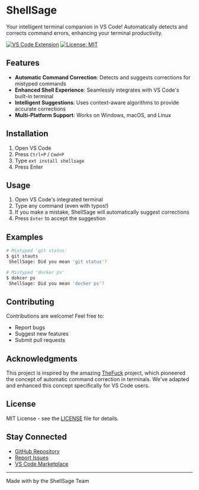 # ShellSage 

Your intelligent terminal companion in VS Code! Automatically detects and corrects command errors, enhancing your terminal productivity.

[![VS Code Extension](https://img.shields.io/badge/VS%20Code-Extension-blue.svg)](https://marketplace.visualstudio.com/items?itemName=shellsage)
[![License: MIT](https://img.shields.io/badge/License-MIT-yellow.svg)](https://opensource.org/licenses/MIT)

## Features 

- **Automatic Command Correction**: Detects and suggests corrections for mistyped commands
- **Enhanced Shell Experience**: Seamlessly integrates with VS Code's built-in terminal
- **Intelligent Suggestions**: Uses context-aware algorithms to provide accurate corrections
- **Multi-Platform Support**: Works on Windows, macOS, and Linux

## Installation 

1. Open VS Code
2. Press `Ctrl+P` / `Cmd+P`
3. Type `ext install shellsage`
4. Press Enter

## Usage 

1. Open VS Code's integrated terminal
2. Type any command (even with typos!)
3. If you make a mistake, ShellSage will automatically suggest corrections
4. Press `Enter` to accept the suggestion

## Examples 

```bash
# Mistyped 'git status'
$ git stauts
 ShellSage: Did you mean 'git status'?

# Mistyped 'docker ps'
$ dokcer ps
 ShellSage: Did you mean 'docker ps'?
```

## Contributing 

Contributions are welcome! Feel free to:
- Report bugs
- Suggest new features
- Submit pull requests

## Acknowledgments 

This project is inspired by the amazing [TheFuck](https://github.com/nvbn/thefuck) project, which pioneered the concept of automatic command correction in terminals. We've adapted and enhanced this concept specifically for VS Code users.

## License 

MIT License - see the [LICENSE](LICENSE) file for details.

## Stay Connected 

- [GitHub Repository](https://github.com/hongping1963-source/shellsage)
- [Report Issues](https://github.com/hongping1963-source/shellsage/issues)
- [VS Code Marketplace](https://marketplace.visualstudio.com/items?itemName=shellsage)

---
Made with  by the ShellSage Team
